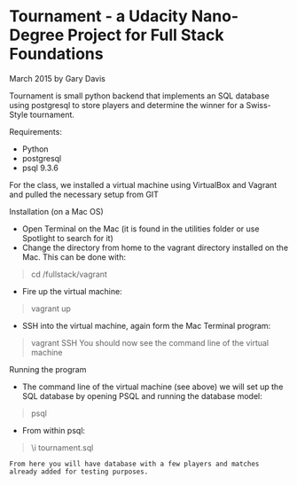 # Tournament - a Udacity Nano-Degree Project for Full Stack Foundations
March 2015 by Gary Davis

Tournament is small python backend that implements an SQL database using postgresql to store players and determine the winner for a Swiss-Style tournament.

Requirements:
* Python
* postgresql
* psql 9.3.6

For the class, we installed a virtual machine using VirtualBox and Vagrant and pulled the necessary setup from GIT

Installation (on a Mac OS)
* Open Terminal on the Mac (it is found in the utilities folder or use Spotlight to search for it)
* Change the directory from home to the vagrant directory installed on the Mac.  This can be done with:
> cd /fullstack/vagrant
* Fire up the virtual machine:
> vagrant up
* SSH into the virtual machine, again form the Mac Terminal program:
> vagrant SSH
  You should now see the command line of the virtual machine


Running the program

* The command line of the virtual machine (see above) we will set up the SQL database by opening PSQL and running the database model:
> psql
* From within psql:
> \i tournament.sql

	From here you will have database with a few players and matches already added for testing purposes.


